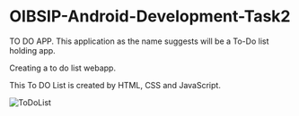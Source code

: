 # OIBSIP-Android-Development-Task2


TO DO APP. This application as the name suggests will be a To-Do list holding app.

Creating a to do list webapp.

This To DO List is created by HTML, CSS and JavaScript.

![ToDoList](https://user-images.githubusercontent.com/85254301/200637459-cedde863-c7b6-463d-bdb2-12ac738122c9.png)
